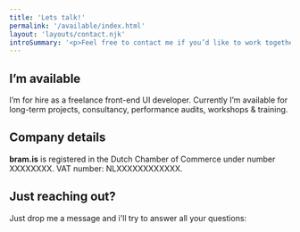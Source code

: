 ```yaml
---
title: 'Lets talk!'
permalink: '/available/index.html'
layout: 'layouts/contact.njk'
introSummary: '<p>Feel free to contact me if you’d like to work together or just to have a chat. </p>'
---
```


## I’m available
I’m for hire as a freelance front-end UI developer. Currently I’m available for long-term projects, consultancy, performance audits, workshops & training.

## Company details
**bram.is** is registered in the Dutch Chamber of Commerce under number XXXXXXXX. VAT number: NLXXXXXXXXXXXX.

## Just reaching out?
Just drop me a message and i'll try to answer all your questions:
